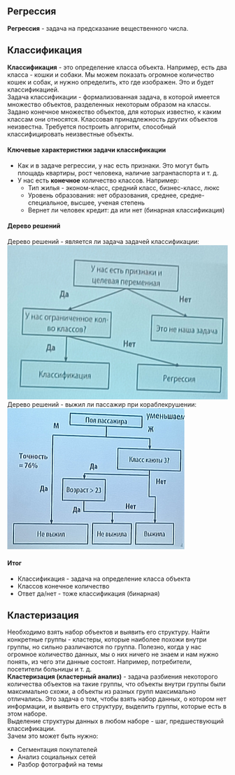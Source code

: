 ## Регрессия
**Регрессия** - задача на предсказание вещественного числа.  
## Классификация
**Классификация** - это определение класса объекта. Например, есть два класса - кошки и собаки. Мы можем показать огромное количество кошек и собак, и нужно определить, кто где изображен. Это и будет классификацией.  
Задача классификации - формализованная задача, в которой имеется множество объектов, разделенных некоторым образом на классы. Задано конечное множество объектов, для которых известно, к каким классам они относятся. Классовая принадлежность других объектов неизвестна. Требуется построить алгоритм, способный классифицировать неизвестные объекты.  
#### Ключевые характеристики задачи классификации
- Как и в задаче регрессии, у нас есть признаки. Это могут быть площадь квартиры, рост человека, наличие загранпаспорта и т. д.  
- У нас есть **конечное** количество классов. Например:
	- Тип жилья - эконом-класс, средний класс, бизнес-класс, люкс
	- Уровень образования: нет образования, среднее, средне-специальное, высшее, ученая степень
	- Вернет ли человек кредит: да или нет (бинарная классификация)
#### Дерево решений
Дерево решений - является ли задача задачей классификации:  
![Дерево решений. Классификация](../Pictures/08_01.%20Дерево%20решений.%20Классификация.png)  
Дерево решений - выжил ли пассажир при кораблекрушении:  
![Дерево решений. Кораблекрушение](../Pictures/08_02.%20Дерево%20решений.%20Кораблекрушение.png)  
#### Итог
- Классификация - задача на определение класса объекта
- Классов конечное количество
- Ответ да/нет - тоже классификация (бинарная)
## Кластеризация
Необходимо взять набор объектов и выявить его структуру. Найти конкретные группы - кластеры, которые наиболее похожи внутри группы, но сильно различаются по группа. Полезно, когда у нас огромное количество данных, мы о них ничего не знаем и нам нужно понять, из чего эти данные состоят. Например, потребители, посетители больницы и т. д.  
**Кластеризация (кластерный анализ)** - задача разбиения некоторого количества объектов на такие группы, что объекты внутри группы были максимально схожи, а объекты из разных групп максимально отличались. Это задача о том, чтобы взять набор данных, о котором нет информации, и выявить его структуру, выделить группы, которые есть в этом наборе.  
Выделение структуры данных в любом наборе - шаг, предшествующий классификации.  
Зачем это может быть нужно:  
- Сегментация покупателей
- Анализ социальных сетей
- Разбор фотографий на темы